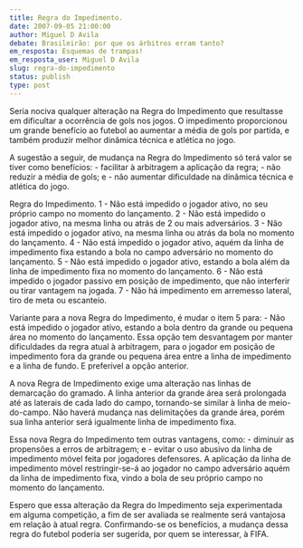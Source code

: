 ```yaml
---
title: Regra do Impedimento.
date: 2007-09-05 21:00:00
author: Miguel D Avila
debate: Brasileirão: por que os árbitros erram tanto?
em_resposta: Esquemas de trampas!
em_resposta_user: Miguel D Avila
slug: regra-do-impedimento
status: publish 
type: post
---
```


Seria nociva qualquer alteração na Regra do Impedimento que resultasse em dificultar a ocorrência de gols nos jogos. O impedimento proporcionou um grande benefício ao futebol ao aumentar a média de gols por partida, e também produzir melhor dinâmica técnica e atlética no jogo.  

  

A sugestão a seguir, de mudança na Regra do Impedimento só terá valor se tiver como benefícios: - facilitar à arbitragem a aplicação da regra; - não reduzir a média de gols; e - não aumentar dificuldade na dinâmica técnica e atlética do jogo.  

  

Regra do Impedimento. 1 - Não está impedido o jogador ativo, no seu próprio campo no momento do lançamento. 2 - Não está impedido o jogador ativo, na mesma linha ou atrás de 2 ou mais adversários. 3 - Não está impedido o jogador ativo, na mesma linha ou atrás da bola no momento do lançamento. 4 - Não está impedido o jogador ativo, aquém da linha de impedimento fixa estando a bola no campo adversário no momento do lançamento. 5 - Não está impedido o jogador ativo, estando a bola além da linha de impedimento fixa no momento do lançamento. 6 - Não está impedido o jogador passivo em posição de impedimento, que não interferir ou tirar vantagem na jogada. 7 - Não há impedimento em arremesso lateral, tiro de meta ou escanteio.  

  

Variante para a nova Regra do Impedimento, é mudar o item 5 para: - Não está impedido o jogador ativo, estando a bola dentro da grande ou pequena área no momento do lançamento. Essa opção tem desvantagem por manter dificuldades da regra atual à arbitragem, para o jogador em posição de impedimento fora da grande ou pequena área entre a linha de impedimento e a linha de fundo. E preferível a opção anterior.  

  

A nova Regra de Impedimento exige uma alteração nas linhas de demarcação do gramado. A linha anterior da grande área será prolongada até as laterais de cada lado do campo, tornando-se similar à linha de meio-do-campo. Não haverá mudança nas delimitações da grande área, porém sua linha anterior será igualmente linha de impedimento fixa.   

  

Essa nova Regra do Impedimento tem outras vantagens, como: - diminuir as propensões a erros de arbitragem; e - evitar o uso abusivo da linha de impedimento móvel feita por jogadores defensores. A aplicação da linha de impedimento móvel restringir-se-á ao jogador no campo adversário aquém da linha de impedimento fixa, vindo a bola de seu próprio campo no momento do lançamento.  

  

Espero que essa alteração da Regra do Impedimento seja experimentada em alguma competição, a fim de ser avaliada se realmente será vantajosa em relação à atual regra. Confirmando-se os benefícios, a mudança dessa regra do futebol poderia ser sugerida, por quem se interessar, à FIFA.
